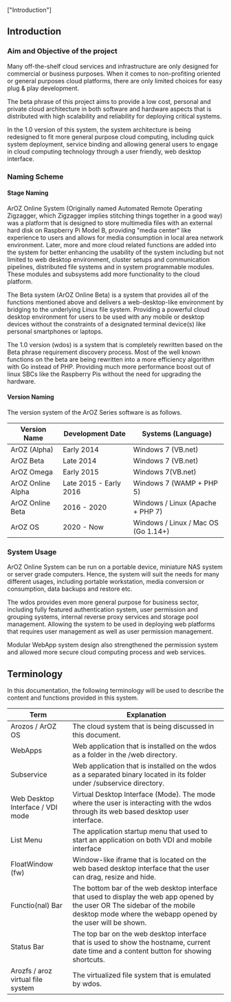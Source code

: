 ["Introduction"]

## Introduction

### Aim and Objective of the project

Many off-the-shelf cloud services and infrastructure are only designed for commercial or business purposes. When it comes to non-profiting oriented or general purposes cloud platforms, there are only limited choices for easy plug &amp; play development.

The beta phrase of this project aims to provide a low cost, personal and private cloud architecture in both software and hardware aspects that is distributed with high scalability and reliability for deploying critical systems.

In the 1.0 version of this system, the system architecture is being redesigned to fit more general purpose cloud computing, including quick system deployment, service binding and allowing general users to engage in cloud computing technology through a user friendly, web desktop interface.

### Naming Scheme

#### Stage Naming

ArOZ Online System (Originally named Automated Remote Operating Zigzagger, which Zigzagger implies stitching things together in a good way) was a platform that is designed to store multimedia files with an external hard disk on Raspberry Pi Model B, providing &quot;media center&quot; like experience to users and allows for media consumption in local area network environment. Later, more and more cloud related functions are added into the system for better enhancing the usability of the system including but not limited to web desktop environment, cluster setups and communication pipelines, distributed file systems and in system programmable modules. These modules and subsystems add more functionality to the cloud platform.

The Beta system (ArOZ Online Beta) is a system that provides all of the functions mentioned above and delivers a web-desktop-like environment by bridging to the underlying Linux file system. Providing a powerful cloud desktop environment for users to be used with any mobile or desktop devices without the constraints of a designated terminal device(s) like personal smartphones or laptops.

The 1.0 version (wdos) is a system that is completely rewritten based on the Beta phrase requirement discovery process. Most of the well known functions on the beta are being rewritten into a more efficiency algorithm with Go instead of PHP. Providing much more performance boost out of linux SBCs like the Raspberry Pis without the need for upgrading the hardware.

#### Version Naming

The version system of the ArOZ Series software is as follows.

| Version Name | Development Date | Systems (Language) |
| --- | --- | --- |
| ArOZ (Alpha) | Early 2014 | Windows 7 (VB.net) |
| ArOZ Beta | Late 2014 | Windows 7 (VB.net) |
| ArOZ Omega | Early 2015 | Windows 7(VB.net) |
| ArOZ Online Alpha | Late 2015 - Early 2016 | Windows 7 (WAMP + PHP 5) |
| ArOZ Online Beta | 2016 - 2020 | Windows / Linux (Apache + PHP 7) |
| ArOZ OS | 2020 - Now | Windows / Linux / Mac OS (Go 1.14+) |

### System Usage

ArOZ Online System can be run on a portable device, miniature NAS system or server grade computers. Hence, the system will suit the needs for many different usages, including portable workstation, media conversion or consumption, data backups and restore etc.

The wdos provides even more general purpose for business sector, including fully featured authentication system, user permission and grouping systems, internal reverse proxy services and storage pool management. Allowing the system to be used in deploying web platforms that requires user management as well as user permission management.

Modular WebApp system design also strengthened the permission system and allowed more secure cloud computing process and web services.

## Terminology

In this documentation, the following terminology will be used to describe the content and functions provided in this system.

| Term | Explanation |
| --- | --- |
| Arozos / ArOZ OS | The cloud system that is being discussed in this document. |
| WebApps | Web application that is installed on the wdos as a folder in the /web directory. |
| Subservice | Web application that is installed on the wdos as a separated binary located in its folder under /subservice directory. |
| Web Desktop Interface / VDI mode | Virtual Desktop Interface (Mode). The mode where the user is interacting with the wdos through its web based desktop user interface. |
| List Menu | The application startup menu that used to start an application on both VDI and mobile interface |
| FloatWindow (fw) | Window-like iframe that is located on the web based desktop interface that the user can drag, resize and hide. |
| Functio(nal) Bar | The bottom bar of the web desktop interface that used to display the web app opened by the user OR The sidebar of the mobile desktop mode where the webapp opened by the user will be shown. |
| Status Bar | The top bar on the web desktop interface that is used to show the hostname, current date time and a content button for showing shortcuts. |
| Arozfs / aroz virtual file system | The virtualized file system that is emulated by wdos. |